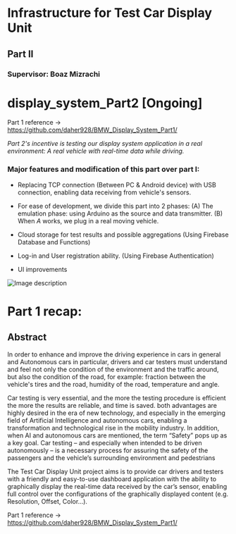 <html>
<body>
<h1>Infrastructure for Test Car Display Unit</h1>
<h2>Part II</h2>

<h3>Supervisor: Boaz Mizrachi</h3>

# display_system_Part2 [Ongoing]

Part 1 reference -> https://github.com/daher928/BMW_Display_System_Part1/

*Part 2's incentive is testing our display system application in a real environment: A real vehicle with real-time data while driving.*

### Major features and modification of this part over part I:

*  Replacing TCP connection (Between PC & Android device) with USB connection, enabling data receiving from vehicle's sensors.
  * For ease of development, we divide this part into 2 phases:
          (A) The emulation phase: using Arduino as the source and data transmitter.
          (B) When *A* works, we plug in a real moving vehicle.
          
* Cloud storage for test results and possible aggregations (Using Firebase Database and Functions)

* Log-in and User registration ability. (Using Firebase Authentication)

* UI improvements

![Image description](https://cdn.instructables.com/F11/NFGK/IJUCPG52/F11NFGKIJUCPG52.LARGE.jpg?auto=webp&frame=1&fit=bounds)

# Part 1 recap:

<h2>Abstract</h2>

<p>In order to enhance and improve the driving experience in cars in general and Autonomous cars in particular, drivers and car testers must understand and feel not only the condition of the environment and the traffic around, but also the condition of the road, for example: fraction between the vehicle's tires and the road, humidity of the road, temperature and angle.</p>

<p>Car testing is very essential, and the more the testing procedure is efficient the more the results are reliable, and time is saved. both advantages are highly desired in the era of new technology, and especially in the emerging field of Artificial Intelligence and autonomous cars, enabling a transformation and technological rise in the mobility industry. In addition, when AI and autonomous cars are mentioned, the term “Safety” pops up as a key goal. Car testing – and especially when intended to be driven autonomously – is a necessary process for assuring the safety of the passengers and the vehicle’s surrounding environment and pedestrians
</p>

<p>The Test Car Display Unit project aims is to provide car drivers and testers with a friendly and easy-to-use dashboard application with the ability to graphically display the real-time data received by the car’s sensor, enabling full control over the configurations of the graphically displayed content (e.g. Resolution, Offset, Color...).</p>

Part 1 reference -> https://github.com/daher928/BMW_Display_System_Part1/

</body>


</html>
